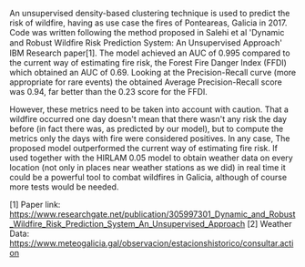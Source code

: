 An unsupervised density-based clustering technique is used to predict the risk of wildfire, having as use case the fires of Ponteareas, Galicia in 2017. Code was written following the method proposed in Salehi et al 'Dynamic and Robust Wildﬁre Risk Prediction System: An Unsupervised Approach' IBM Research paper[1]. The model achieved an AUC of 0.995 compared to the current way of estimating fire risk, the Forest Fire Danger Index (FFDI) which obtained an AUC of 0.69. Looking at the Precision-Recall curve (more appropriate for rare events) the obtained Average Precision-Recall score was 0.94, far better than the 0.23 score for the FFDI. 

However, these metrics need to be taken into account with caution. That a wildfire occurred one day doesn't mean that there wasn't any risk the day before (in fact there was, as predicted by our model), but to compute the metrics only the days with fire were considered positives. In any case, The proposed model outperformed the current way of estimating fire risk. If used together with the HIRLAM 0.05 model to obtain weather data on every location (not only in places near weather stations as we did) in real time it could be a powerful tool to combat wildfires in Galicia, although of course more tests would be needed.

[1] Paper link: https://www.researchgate.net/publication/305997301_Dynamic_and_Robust_Wildfire_Risk_Prediction_System_An_Unsupervised_Approach
[2] Weather Data: https://www.meteogalicia.gal/observacion/estacionshistorico/consultar.action
